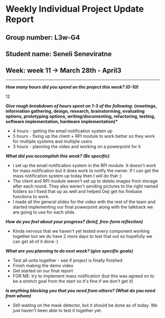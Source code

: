 # Weekly Individual Project Update Report

## Group number: L3w-G4

## Student name: Seneli Seneviratne

## Week: week 11 -> March 28th - April3

---

**_How many hours did you spend on the project this week? (0-10)_**

12

**_Give rough breakdown of hours spent on 1-3 of the following:_ (meetings, information gathering, design, research, brainstorming, evaluating options, prototyping options, writing/documenting, refactoring, testing, software implementation, hardware implementation)\***

- 4 hours - getting the email notification system up
- 5 hours - fixing up the client + RPI module to work better so they work for multiple systems and multiple users
- 3 hours - planning the video and working on a powerpoint for it

**_What did you accomplish this week? (Be specific)_**

- I set up the email notification system in the RPI module. It doesn't work for mass notification but it does work to notify the owner. If I can get the mass notification system up today then I will do that :)
- The client and RPI module weren't set up to delete images from storage after each round. They also weren't sending pictures to the right named folders so I fixed that up as well and helped Deji get his firebase functions to work.
- I made all the general slides for the video with the rest of the team and started implementing our final powerpoint along with the talktrack we are going to use for each slide.

**_How do you feel about your progress? (brief, free-form reflection)_**

- Kinda nervous that we haven't yet tested every component working together but we do have 2 more days to test that out so hopefully we can get all of it done :)

**_What are you planning to do next week? (give specific goals)_**

- Test all units together - see if project is finally finished
- Finish making the demo video
- Get started on our final report
- FOR ME: try to implement mass notification (but this was agreed on to be a stretch goal from the start so it's fine if we don't get it)

**_Is anything blocking you that you need from others? (What do you need from whom)_**

- Still waiting on the mask detector, but it should be done as of today. We just haven't been able to test it together yet.
